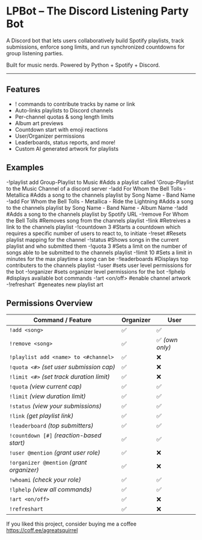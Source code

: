 #  LPBot – The Discord Listening Party Bot
A Discord bot that lets users collaboratively build Spotify playlists, track submissions, enforce song limits, and run synchronized countdowns for group listening parties.

Built for music nerds. Powered by Python + Spotify + Discord.

---

##  Features

- ! commands to contribute tracks by name or link
- Auto-links playlists to Discord channels
- Per-channel quotas & song length limits
- Album art previews
- Countdown start with emoji reactions
- User/Organizer permissions
- Leaderboards, status reports, and more!
- Custom AI generated artwork for playlists


## Examples

-!playlist add Group-Playlist to Music                            #Adds a playlist called 'Group-Playlist to the Music Channel of a discord server 
-!add For Whom the Bell Tolls - Metallica                         #Adds a song to the channels playlist by Song Name - Band Name
-!add For Whom the Bell Tolls - Metallica - Ride the Lightning    #Adds a song to the channels playlist by Song Name - Band Name - Album Name
-!add <spotify track URL>                                         #Adds a song to the channels playlist by Spotify URL
-!remove For Whom the Bell Tolls                                  #Removes song from the channels playlist
-!link                                                            #Retreives a link to the channels playlist
-!countdown 3                                                     #Starts a countdown which requires a specific number of users to react to, to initiate
-!reset                                                           #Resets playlist mapping for the channel
-!status                                                          #Shows songs in the current playlist and who submitted them
-!quota 3                                                         #Sets a limit on the number of songs able to be submitted to the channels playlist
-!limit 10                                                        #Sets a limit in minutes for the max playtime a song can be
-!leaderboards                                                    #Displays top contributers to the channels playlist
-!user                                                            #sets user level permissions for the bot
-!organizer                                                       #sets organizer level permissions for the bot
-!lphelp                                                          #displays available bot commands 
-!art <on/off>                                                    #enable channel artwork
-!refreshart`                                                     #geneates new playlist art

##  Permissions Overview

| Command / Feature                          | Organizer     | User       |
|--------------------------------------------|---------------|------------|
| `!add <song>`                              | ✅            | ✅        |
| `!remove <song>`                           | ✅            | ✅ *(own only)* |
| `!playlist add <name> to <#channel>`       | ✅            | ❌        |
| `!quota <#>` *(set user submission cap)*   | ✅            | ❌        |
| `!limit <#>` *(set track duration limit)*  | ✅            | ❌        |
| `!quota` *(view current cap)*              | ✅            | ✅        |
| `!limit` *(view duration limit)*           | ✅            | ✅        |
| `!status` *(view your submissions)*        | ✅            | ✅        |
| `!link` *(get playlist link)*              | ✅            | ✅        |
| `!leaderboard` *(top submitters)*          | ✅            | ✅        |
| `!countdown [#]` *(reaction-based start)*  | ✅            | ✅        |
| `!user @mention` *(grant user role)*       | ✅            | ❌        |
| `!organizer @mention` *(grant organizer)*  | ✅            | ❌        |
| `!whoami` *(check your role)*              | ✅            | ✅        |
| `!lphelp` *(view all commands)*            | ✅            | ✅        |
| `!art <on/off>`                            | ✅            | ❌        |
| `!refreshart`                              | ✅            | ❌        |

If you liked this project, consider buying me a coffee
https://coff.ee/agreatsquirrel
